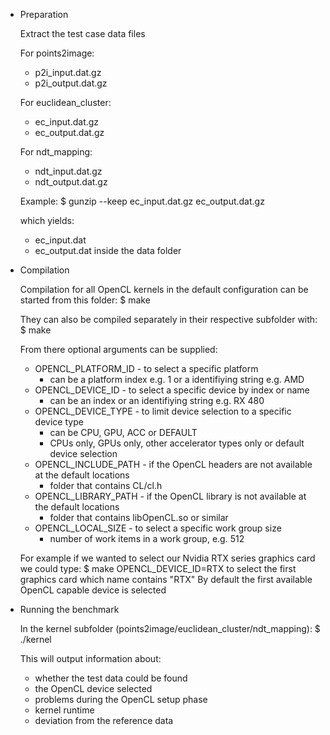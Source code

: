 * Preparation

  Extract the test case data files

  For points2image:
  * p2i_input.dat.gz
  * p2i_output.dat.gz

  For euclidean_cluster:
  * ec_input.dat.gz
  * ec_output.dat.gz

  For ndt_mapping:
  * ndt_input.dat.gz
  * ndt_output.dat.gz

  Example:
  $ gunzip --keep ec_input.dat.gz ec_output.dat.gz

  which yields:
  * ec_input.dat
  * ec_output.dat
  inside the data folder

* Compilation

  Compilation for all OpenCL kernels in the default configuration can be started from this folder:
  $ make

  They can also be compiled separately in their respective subfolder with:
  $ make

  From there optional arguments can be supplied:
  * OPENCL_PLATFORM_ID - to select a specific platform
    - can be a platform index e.g. 1 or a identifiying string e.g. AMD
  * OPENCL_DEVICE_ID - to select a specific device by index or name
    - can be an index or an identifiying string e.g. RX 480
  * OPENCL_DEVICE_TYPE - to limit device selection to a specific device type
    - can be CPU, GPU, ACC or DEFAULT
    - CPUs only, GPUs only, other accelerator types only or default device selection
  * OPENCL_INCLUDE_PATH - if the OpenCL headers are not available at the default locations
    - folder that contains CL/cl.h
  * OPENCL_LIBRARY_PATH - if the OpenCL library is not available at the default locations
    - folder that contains libOpenCL.so or similar
  * OPENCL_LOCAL_SIZE - to select a specific work group size
    - number of work items in a work group, e.g. 512

  For example if we wanted to select our Nvidia RTX series graphics card we could type:
  $ make OPENCL_DEVICE_ID=RTX
  to select the first graphics card which name contains "RTX"
  By default the first available OpenCL capable device is selected

* Running the benchmark

  In the kernel subfolder (points2image/euclidean_cluster/ndt_mapping):
  $ ./kernel

  This will output information about:
  * whether the test data could be found
  * the OpenCL device selected
  * problems during the OpenCL setup phase
  * kernel runtime
  * deviation from the reference data
